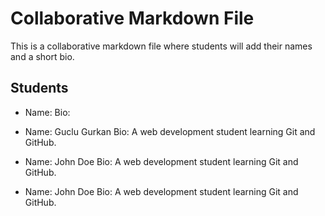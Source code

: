 # Collaborative Markdown File

This is a collaborative markdown file where students will add their names and a short bio.

## Students

- Name: 
  Bio:

- Name: Guclu Gurkan
  Bio: A web development student learning Git and GitHub.

- Name: John Doe
  Bio: A web development student learning Git and GitHub.

- Name: John Doe
  Bio: A web development student learning Git and GitHub.


